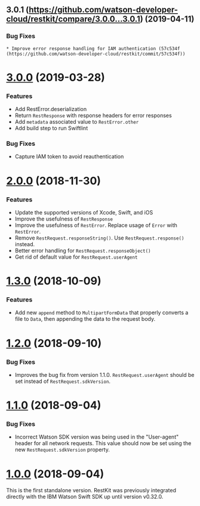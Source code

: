 
## 3.0.1 (https://github.com/watson-developer-cloud/restkit/compare/3.0.0...3.0.1) (2019-04-11)

### Bug Fixes

    * Improve error response handling for IAM authentication (57c534f (https://github.com/watson-developer-cloud/restkit/commit/57c534f))

# [3.0.0](https://github.com/watson-developer-cloud/restkit/compare/2.0.0...3.0.0) (2019-03-28)

### Features

* Add RestError.deserialization
* Return `RestResponse` with response headers for error responses
* Add `metadata` associated value to `RestError.other`
* Add build step to run Swiftlint

### Bug Fixes

* Capture IAM token to avoid reauthentication


# [2.0.0](https://github.com/watson-developer-cloud/restkit/compare/1.3.0...2.0.0) (2018-11-30)

### Features

* Update the supported versions of Xcode, Swift, and iOS
* Improve the usefulness of `RestResponse`
* Improve the usefulness of `RestError`. Replace usage of `Error` with `RestError`.
* Remove `RestRequest.responseString()`. Use `RestRequest.response()` instead.
* Better error handling for `RestRequest.responseObject()`
* Get rid of default value for `RestRequest.userAgent`


# [1.3.0](https://github.com/watson-developer-cloud/restkit/compare/1.2.0...1.3.0) (2018-10-09)

### Features

* Add new `append` method to `MultipartFormData` that properly converts a file to `Data`, then appending the data to the request body.


# [1.2.0](https://github.com/watson-developer-cloud/swift-sdk/compare/1.1.0...1.2.0) (2018-09-10)

### Bug Fixes

* Improves the bug fix from version 1.1.0. `RestRequest.userAgent` should be set instead of `RestRequest.sdkVersion`.


# [1.1.0]((https://github.com/watson-developer-cloud/restkit/compare/1.0.0...1.1.0)) (2018-09-04)

### Bug Fixes

* Incorrect Watson SDK version was being used in the "User-agent" header for all network requests. This value should now be set using the new `RestRequest.sdkVersion` property.


# [1.0.0](https://github.com/watson-developer-cloud/restkit/tree/1.0.0) (2018-09-04)

This is the first standalone version. RestKit was previously integrated directly with the IBM Watson Swift SDK up until version v0.32.0.

